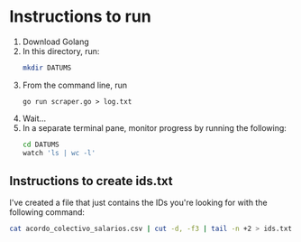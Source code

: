 # Instructions to run

1. Download Golang
2. In this directory, run:
   ```bash
   mkdir DATUMS
   ```
3. From the command line, run
   ```golang
   go run scraper.go > log.txt
   ```
4. Wait...
5. In a separate terminal pane, monitor progress by running the following:
   ```bash
   cd DATUMS
   watch 'ls | wc -l'
   ```

## Instructions to create ids.txt

I've created a file that just contains the IDs you're looking for with the
following command:
```bash
cat acordo_colectivo_salarios.csv | cut -d, -f3 | tail -n +2 > ids.txt
```

